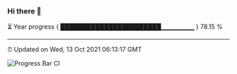 ### Hi there 👋

⏳ Year progress { ███████████████████████▁▁▁▁▁▁▁ } 78.15 %

---

⏰ Updated on Wed, 13 Oct 2021 06:13:17 GMT

![Progress Bar CI](https://github.com/liununu/liununu/workflows/Progress%20Bar%20CI/badge.svg)
